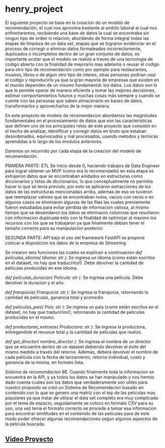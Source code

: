 # henry_project
El siguiente proyecto se basa en la creacion de un modelo de recomendación, el cual nos aproxima bastante al ambito laboral al cual nos enfrentaremos, recibiendo una base de datos la cual se encontraba sin ningun tipo de orden ni relacion, abordando de forma integral todas las etapas de limpieza de un data set, etapas que se lograron evidenciar en el proceso de corregir o eliminar datos formateados incorrectamente, duplicados o incompletos dentro de un gran conjunto de datos, es importante acotar que el modelo se realizo a traves de una tecnologia de codigo abierto con la finalidad de mejorarlo mas adelante o reusar el codigo para otro tipo de recomendación como por ejemplo para restaurantes, museos, libros o de algun otro tipo de interes, otras personas podrian usar el codigo y reproducirlo ya que la gran mayoría de empresas que existen en el mundo dependen de un insumo fundamental: los datos. Los datos son lo que le permite operar de manera eficiente y tomar las mejores decisiones, estimar comportamientos futuros y muchas cosas más siempre y cuando se cuente con las personas que saben almacenarlo en bases de datos, transformarlos y aprovecharlos de la mejor manera.

En este proyecto de modelo de recomendacion abordamos las magnitudes fundamentales en el procesamiento de datos que son las  características que definen uno de los principales retos de este proyecto que consistió en el hecho de analizar, identificar y corregir datos en bruto que estaban desordenados, equivocados y mal procesados, usando metodos y tecnicas aprendidas a lo largo de los modulos anteriores.

Daremos un recorrido por cada etapa de la creacion del modelo de recomendación.

PRIMERA PARTE: ETL
Se inicio desde 0, haciendo trabajos de Data Engineer para lograr obtener un MVP (como era lo recomendado) en esta etapa se extrajeron datos que se encontraban anidados en estructuras como diccionarios y listas de diccionarios, lo que conceptualmente no permitia hacer lo que se tenia previsto, por esto se aplicaron extracciones de los datos de las estructuras mencionadas arriba, ademas de eso se tuvieron que reemplazar valores que se encontraban nulos, vacios con ceros o en algunos casos se eliminaron algunas de las filas las cuales previamente fueron estudiadas para evitar perdida de informacion valiosa, al mismo tiempo que se desanidaron los datos se eliminaron columnas que resultaron con informacion duplicada esto con la finalidad de optimizar al maximo los recursos con los que se trabajaron ya que finalmente debian tener el tamaño correcto para su manipulacion posterior. 

SEGUNDA PARTE: API
bajo el uso del framework FastAPI se propone colocar a disposicion los datos de la empresa de Streaming

Se crearon seis funciones las cuales se explican a continuacion 
*def peliculas_idioma( Idioma: str ):* Se ingresa un idioma (como están escritos en el dataset, no hay que traducirlos!). Debe devolver la cantidad de películas producidas en ese idioma.

*def peliculas_duracion( Pelicula: str ):* Se ingresa una pelicula. Debe devolver la duracion y el año.

*def franquicia( Franquicia: str ):* Se ingresa la franquicia, retornando la cantidad de peliculas, ganancia total y promedio

*def peliculas_pais( Pais: str ):* Se ingresa un país (como están escritos en el dataset, no hay que traducirlos!), retornando la cantidad de peliculas producidas en el mismo.

*def productoras_exitosas( Productora: str ):* Se ingresa la productora, entregandote el revunue total y la cantidad de peliculas que realizo.

*def get_director( nombre_director ):* Se ingresa el nombre de un director que se encuentre dentro de un dataset debiendo devolver el éxito del mismo medido a través del retorno. Además, deberá devolver el nombre de cada película con la fecha de lanzamiento, retorno individual, costo y ganancia de la misma, en formato lista.

*Sistema de recomendacion ML*
Cuando finalmente toda la informacion se encuentra en la API, y ya todos los datos se han manipulado y nos hemos dado cuenta cuales son los datos que verdaderamente son utiles para nuestro proposito se creó un Sistema de Recomendacion basado en contenido con lo que se genero una matriz con el top de las peliculas mas populares ya que tratar de utilizar el data set completo era muy complicado por el tema de espacio, seguidamente se coloco en formato CSV para su uso, una vez tenia el formato correcto se procede a tomar esa informacion para encontrar similitudes en el contenido de las peliculas para de este modo poder ofrecer algunas recomendaciones segun algunos aspectos de la pelicula buscada.

## [Video Proyecto](https://drive.google.com/file/d/1askqIgoP0k2EMXVCK1h6L5crPKz_5tcF/view?usp=sharing)
